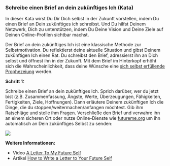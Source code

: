 ### Schreibe einen Brief an dein zukünftiges Ich (Kata)

In dieser Kata wirst Du Dir Dich selbst in der Zukunft vorstellen, indem Du einen Brief an Dein zukünftiges ich schreibst. Und Du hilfst Deinem Netzwerk, Dich zu unterstützen, indem Du Deine Vision und Deine Ziele auf Deinen Online-Profilen sichtbar machst.

Der Brief an dein zukünftiges Ich ist eine klassische Methode zur Selbstmotivation. Du reflektierst deine aktuelle Situation und gibst Deinem zukünftigen Ich einen Rat. Du schreibst den Brief, adressierst ihn an Dich selbst und öffnest ihn in der Zukunft. Mit dem Brief im Hinterkopf erhöht sich die Wahrscheinlichkeit, dass deine Wünsche eine [sich selbst erfüllende Prophezeiung](https://en.wikipedia.org/wiki/Self-fulfilling_prophecy) werden.

**Schritt 1:** 

Schreibe einen Brief an dein zukünftiges Ich. Sprich darüber, wer du jetzt bist (z.B. Zusammenfassung, Ängste, Werte, Überzeugungen, Fähigkeiten, Fertigkeiten, Ziele, Hoffnungen). Dann erläutere Deinem zukünftigen Ich die Dinge, die du stoppen/weitermachen/anfangen möchtest. Gib ihm Ratschläge und stelle ihm Fragen. Verschließe den Brief und verwahre ihn an einem sicheren Ort oder nutze Online-Dienste wie [futureme.org](https://futureme.org) um ihn automatisch an Dein zukünftiges Selbst zu senden:

![](images/lernOS-Kata-Ein-Brief-an-mein-zukuenftiges-Ich.png)

**Weitere Informationen:**

* Video [A Letter To My Future Self](https://www.youtube.com/watch?v=XwN0tJlXF-0)
* Artikel [How to Write a Letter to Your Future Self](https://www.wikihow.com/Write-a-Letter-to-Your-Future-Self)
